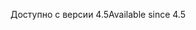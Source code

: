 <span data-ttu-id="8d67d-101">Доступно с версии 4.5</span><span class="sxs-lookup"><span data-stu-id="8d67d-101">Available since 4.5</span></span>